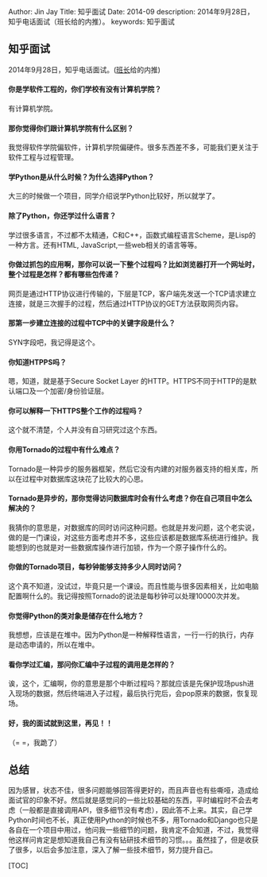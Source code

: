 Author: Jin Jay
Title: 知乎面试
Date: 2014-09
description: 2014年9月28日，知乎电话面试（班长给的内推）。
keywords: 知乎面试

## 知乎面试
2014年9月28日，知乎电话面试。([班长](https://github.com/mgbaozi)给的内推)

#### 你是学软件工程的，你们学校有没有计算机学院？
有计算机学院。

#### 那你觉得你们跟计算机学院有什么区别？
我觉得软件学院偏软件，计算机学院偏硬件。很多东西差不多，可能我们更关注于软件工程与过程管理。

#### 学Python是从什么时候？为什么选择Python？
大三的时候做一个项目，同学介绍说学Python比较好，所以就学了。

#### 除了Python，你还学过什么语言？
学过很多语言，不过都不太精通，C和C++，函数式编程语言Scheme，是Lisp的一种方言。还有HTML, JavaScript,一些web相关的语言等等。

#### 你做过抓包的应用啊，那你可以说一下整个过程吗？比如浏览器打开一个网址时，整个过程是怎样？都有哪些包传递？
网页是通过HTTP协议进行传输的，下层是TCP，客户端先发送一个TCP请求建立连接，就是三次握手的过程，然后通过HTTP协议的GET方法获取网页内容。

#### 那第一步建立连接的过程中TCP中的关键字段是什么？
SYN字段吧，我记得是这个。

#### 你知道HTPPS吗？
嗯，知道，就是基于Secure Socket Layer 的HTTP。HTTPS不同于HTTP的是默认端口及一个加密/身份验证层。

#### 你可以解释一下HTTPS整个工作的过程吗？
这个就不清楚，个人并没有自习研究过这个东西。

#### 你用Tornado的过程中有什么难点？
Tornado是一种异步的服务器框架，然后它没有内建的对服务器支持的相关库，所以在过程中对数据库这块花了比较大的心思。

#### Tornado是异步的，那你觉得访问数据库时会有什么考虑？你在自己项目中怎么解决的？
我猜你的意思是，对数据库的同时访问这种问题。也就是并发问题，这个老实说，做的是一门课设，对这些方面考虑并不多，这些应该都是数据库系统进行维护。我能想到的也就是对一些数据库操作进行加锁，作为一个原子操作什么的。

#### 你做的Tornado项目，每秒钟能够支持多少人同时访问？
这个真不知道，没试过，毕竟只是一个课设。而且性能与很多因素相关，比如电脑配置啊什么的。我记得按照Tornado的说法是每秒钟可以处理10000次并发。

#### 你觉得Python的类对象是储存在什么地方？
我想想，应该是在堆中。因为Python是一种解释性语言，一行一行的执行，内存是动态申请的，所以在堆中。

#### 看你学过汇编，那问你汇编中子过程的调用是怎样的？
诶，这个，汇编啊，你的意思是那个中断过程吗？那就应该是先保护现场push进入现场的数据，然后终端进入子过程，最后执行完后，会pop原来的数据，恢复现场。

#### 好，我的面试就到这里，再见！！
（= =，我跪了）

## 总结
因为感冒，状态不佳，很多问题能够回答得更好的，而且声音也有些嘶哑，造成给面试官的印象不好。然后就是感觉问的一些比较基础的东西，平时编程时不会去考虑（一般都是直接调用API，很多细节没有考虑），因此答不上来。其实，自己学Python时间也不长，真正使用Python的时候也不多，用Tornado和Django也只是各自在一个项目中用过，他问我一些细节的问题，我肯定不会知道，不过，我觉得他这样问肯定是想知道我自己有没有钻研技术细节的习惯。。。虽然挂了，但是收获了很多，以后会多加注意，深入了解一些技术细节，努力提升自己。



[TOC]